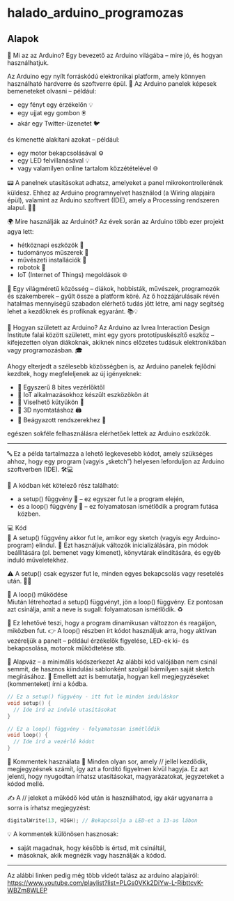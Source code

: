 # halado_arduino_programozas

## Alapok
🤖 Mi az az Arduino?
Egy bevezető az Arduino világába – mire jó, és hogyan használhatjuk.

Az Arduino egy nyílt forráskódú elektronikai platform, amely könnyen használható hardverre és szoftverre épül. 🧩
Az Arduino panelek képesek bemeneteket olvasni – például:
- egy fényt egy érzékelőn 💡
- egy ujjat egy gombon 🖲️
- akár egy Twitter-üzenetet 🐦

és kimenetté alakítani azokat – például:
- egy motor bekapcsolásával ⚙️
- egy LED felvillanásával 💡
- vagy valamilyen online tartalom közzétételével 🌐

📟 A panelnek utasításokat adhatsz, amelyeket a panel mikrokontrollerének küldesz. Ehhez az Arduino programnyelvet használod (a Wiring alapjaira épül), valamint az Arduino szoftvert (IDE), amely a Processing rendszeren alapul. 🧑‍💻

🌍 Mire használják az Arduinót?
Az évek során az Arduino több ezer projekt agya lett:
- hétköznapi eszközök 🧼
- tudományos műszerek 🧪
- művészeti installációk 🎨
- robotok 🤖
- IoT (Internet of Things) megoldások 🌐

👥 Egy világméretű közösség – diákok, hobbisták, művészek, programozók és szakemberek – gyűlt össze a platform köré. Az ő hozzájárulásaik révén hatalmas mennyiségű szabadon elérhető tudás jött létre, ami nagy segítség lehet a kezdőknek és profiknak egyaránt. 📚💡

🏫 Hogyan született az Arduino?
Az Arduino az Ivrea Interaction Design Institute falai között született, mint egy gyors prototípuskészítő eszköz – kifejezetten olyan diákoknak, akiknek nincs előzetes tudásuk elektronikában vagy programozásban. 🎓

Ahogy elterjedt a szélesebb közösségben is, az Arduino panelek fejlődni kezdtek, hogy megfeleljenek az új igényeknek:
- 🔹 Egyszerű 8 bites vezérlőktől
- 🔹 IoT alkalmazásokhoz készült eszközökön át
- 🔹 Viselhető kütyükön 👕
- 🔹 3D nyomtatáshoz 🖨️
- 🔹 Beágyazott rendszerekhez 🧠

egészen sokféle felhasználásra elérhetőek lettek az Arduino eszközök.

---
🔤 Ez a példa tartalmazza a lehető legkevesebb kódot, amely szükséges ahhoz, hogy egy program (vagyis „sketch”) helyesen leforduljon az Arduino szoftverben (IDE). 🛠️💻

📌 A kódban két kötelező rész található:
- a setup() függvény 🧰 – ez egyszer fut le a program elején,
- és a loop() függvény 🔁 – ez folyamatosan ismétlődik a program futása közben.

💻 Kód  
🔧 A setup() függvény akkor fut le, amikor egy sketch (vagyis egy Arduino-program) elindul.
📌 Ezt használjuk változók inicializálására, pin módok beállítására (pl. bemenet vagy kimenet), könyvtárak elindítására, és egyéb induló műveletekhez.

⚠️ A setup() csak egyszer fut le, minden egyes bekapcsolás vagy resetelés után. 🔁🔌

🔁 A loop() működése  
Miután létrehoztad a setup() függvényt, jön a loop() függvény. Ez pontosan azt csinálja, amit a neve is sugall: folyamatosan ismétlődik. ♻️

📲 Ez lehetővé teszi, hogy a program dinamikusan változzon és reagáljon, miközben fut.
👉 A loop() részben írt kódot használjuk arra, hogy aktívan vezéreljük a panelt – például érzékelők figyelése, LED-ek ki- és bekapcsolása, motorok működtetése stb.

📄 Alapváz – a minimális kódszerkezet
Az alábbi kód valójában nem csinál semmit, de hasznos kiindulási sablonként szolgál bármilyen saját sketch megírásához.
🧠 Emellett azt is bemutatja, hogyan kell megjegyzéseket (kommenteket) írni a kódba.

``` cpp
// Ez a setup() függvény - itt fut le minden induláskor
void setup() {
  // Ide írd az induló utasításokat
}

// Ez a loop() függvény - folyamatosan ismétlődik
void loop() {
  // Ide írd a vezérlő kódot
}
```

💬 Kommentek használata
📝 Minden olyan sor, amely // jellel kezdődik, megjegyzésnek számít, így azt a fordító figyelmen kívül hagyja.
Ez azt jelenti, hogy nyugodtan írhatsz utasításokat, magyarázatokat, jegyzeteket a kódod mellé.

✍️ A // jeleket a működő kód után is használhatod, így akár ugyanarra a sorra is írhatsz megjegyzést:

``` cpp
digitalWrite(13, HIGH); // Bekapcsolja a LED-et a 13-as lábon
```

💡 A kommentek különösen hasznosak:
- saját magadnak, hogy később is értsd, mit csináltál,
- másoknak, akik megnézik vagy használják a kódod.

---
Az alábbi linken pedig még több videót talász az arduino alapjairól:  
https://www.youtube.com/playlist?list=PLGs0VKk2DiYw-L-RibttcvK-WBZm8WLEP
